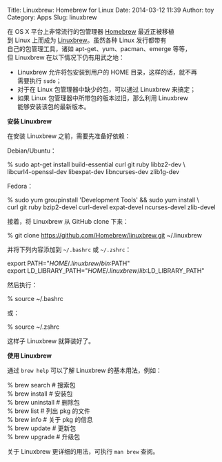 Title: Linuxbrew: Homebrew for Linux
Date: 2014-03-12 11:39
Author: toy
Category: Apps
Slug: linuxbrew

在 OS X 平台上非常流行的包管理器 [Homebrew][h] 最近正被移植  
到 Linux 上而成为 [Linuxbrew][l]。虽然各种 Linux 发行都带有  
自己的包管理工具，诸如 apt-get、yum、pacman、emerge 等等，  
但 Linuxbrew 在以下情况下仍有用武之地：

* Linuxbrew 允许将包安装到用户的 HOME 目录，这样的话，就不再  
需要执行 `sudo`；  
* 对于在 Linux 包管理器中缺少的包，可以通过 Linuxbrew 来搞定；  
* 如果 Linux 包管理器中所带包的版本过旧，那么利用 Linuxbrew  
能够安装该包的最新版本。

**安装 Linuxbrew**

在安装 Linuxbrew 之前，需要先准备好依赖：

Debian/Ubuntu：

% sudo apt-get install build-essential curl git ruby libbz2-dev \\  
libcurl4-openssl-dev libexpat-dev libncurses-dev zlib1g-dev

Fedora：

% sudo yum groupinstall 'Development Tools' && sudo yum install \\  
curl git ruby bzip2-devel curl-devel expat-devel ncurses-devel
zlib-devel

接着，将 Linuxbrew 从 GitHub clone 下来：

% git clone https://github.com/Homebrew/linuxbrew.git ~/.linuxbrew

并将下列内容添加到 `~/.bashrc` 或 `~/.zshrc`：

export PATH="$HOME/.linuxbrew/bin:$PATH"  
export LD\_LIBRARY\_PATH="$HOME/.linuxbrew/lib:$LD\_LIBRARY\_PATH"

然后执行：

% source ~/.bashrc

或：

% source ~/.zshrc

这样子 Linuxbrew 就算装好了。

**使用 Linuxbrew**

通过 `brew help` 可以了解 Linuxbrew 的基本用法，例如：

% brew search # 搜索包  
% brew install # 安装包  
% brew uninstall # 删除包  
% brew list # 列出 pkg 的文件  
% brew info # 关于 pkg 的信息  
% brew update # 更新包  
% brew upgrade # 升级包

关于 Linuxbrew 更详细的用法，可执行 `man brew` 查阅。

[h]: https://github.com/Homebrew/homebrew  
[l]: https://github.com/Homebrew/linuxbrew
